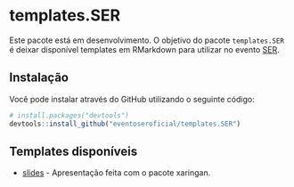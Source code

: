 
<!-- README.md is generated from README.Rmd. Please edit that file -->

# templates.SER

<!-- badges: start -->
<!-- badges: end -->

Este pacote está em desenvolvimento. O objetivo do pacote
`templates.SER` é deixar disponível templates em RMarkdown para utilizar
no evento [SER](http://ser.uff.br/).

## Instalação

Você pode instalar através do GitHub utilizando o seguinte código:

``` r
# install.packages("devtools")
devtools::install_github("eventoseroficial/templates.SER")
```

## Templates disponíveis

-   [slides](https://exemplo-slide-ser.netlify.app/skeleton.html) -
    Apresentação feita com o pacote xaringan.
